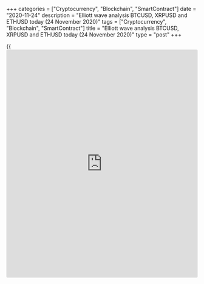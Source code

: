 +++
categories = ["Cryptocurrency", "Blockchain", "SmartContract"]
date = "2020-11-24"
description = "Elliott wave analysis BTCUSD, XRPUSD and ETHUSD today (24 November 2020)"
tags = ["Cryptocurrency", "Blockchain", "SmartContract"]
title = "Elliott wave analysis BTCUSD, XRPUSD and ETHUSD today (24 November 2020)"
type = "post"
+++

{{<iframe id="large-banner" src="https://www.bounty.group/#slide=10.0" width="100%" height="600" scrolling="no" style="border: 0px solid rgb(216, 221, 230); border-radius: 3px;">}}

2020-11-24

2020-11-24

Short-term forecast for BTCUSD, XRPUSD and ETHUSD 24.11.2020Roman Onegin

I welcome my readers!

I have prepared a short-term cryptocurrency forecast based on Elliott
wave analysis of Bitcoin, Ripple, and Ethereum. I suggest entry signals
to trade each cryptocurrency.

All cryptocurrency pairs should soon decline in corrective sub-waves.
Next, the cryptocurrency market should resume rising.

The article covers the following subjects:

##  **Elliott wave Bitcoin analysis**

 ****

The Bitcoin market continues forming the global double combination. In
the upward wave (Y) that a simple zigzag A-B-C, the first two elements
have completed. The price is rising in the bullish impulse wave C. There
is forming the down corrective wave [4] as a simple zigzag (a)-(b)-(c),
which should shortly end. Next, the Bitcoin price should be rising in
the final wave [5] towards a level of 20000.00.

### Trading plan for [BTCUSD][1] today:

Buy 17590.00, TP 20000.00

* * *

##  **Elliott wave Ripple analysis**

 ****

There is forming the bullish linking wave [X] as a double zigzag. There
is unfolding wave (Y) as a standard zigzag A-B-C. When the bearish
correction B ended as a triple zigzag [w]-[x]-[y]-[x]-[z], the price has
started rising in the final impulse C. The impulse wave [3] should have
finished, and the market is likely to go down a little in the corrective
wave [4]. Next, the market should resume rising in the final wave [5] to
a level of 0.650.

### Trading plan for **[XRPUSD][2]** today:

Buy 0.599, TP 0.650

* * *

##  **Elliott wave Ethereum analysis**

 ****

The ETHUSD market is also forming the final wave in the bullish double
zigzag. The most recent chart section displays the upward impulse wave C
where the first four elements have completed, and the price is rising in
impulse [5]. There should have finished the impulse wave 3 which is an
element of the sub-wave (5) of [5]. Therefore, the Ethereum price should
decline a little in corrective wave 4. Next, the market will be rising
in the sub-wave 5 towards a level of 653.00, as it is outlined in the
chart.

### Trading plan for  **[ETHUSD][3] **today:

Buy 613.31, TP 653.00

* * *

P.S. Did you like my article? Share it in social networks: it will be
the best “thank you" :)

Ask me questions and comment below. I’ll be glad to answer your
questions and give necessary explanations.

 **Useful links:**

  * I recommend trying to trade with a reliable broker [here][4]. The system allows you to trade by yourself or copy successful traders from all across the globe.
  * Use my promo-code BLOG for getting deposit bonus 50% on LiteForex platform. Just enter this code in the appropriate field while [depositing][5] your trading account.
  * Telegram chat for traders: <t.me/liteforexengchat>. We are sharing the signals and trading experience
  * Telegram channel with high-quality analytics, Forex reviews, training articles, and other useful things for traders <t.me/liteforex>



The content of this article reflects the author’s opinion and does not
necessarily reflect the official position of LiteForex. The material
published on this page is provided for informational purposes only and
should not be considered as the provision of investment advice for the
purposes of Directive 2004/39/EC.

Rate this article:

{{value}}

( {{count}} {{title}} )

   1. my.liteforex.com/trading/chart?symbol=BTCUSD
   2. my.liteforex.com/trading/chart?symbol=XRPUSD
   3. my.liteforex.com/trading/chart?symbol=ETHUSD
   4. my.liteforex.com/?category=analysts-opinions&slug=short-term-forecast-for-[BTC](https://www.playgroundfx.com/blog/who-is-the-creator-of-bitcoin/)usd-xrpusd-and-ethusd-24112020&openPopup=%2Fregistration%2Fpopup&utm_source=blog&utm_medium=article&utm_campaign=bonus
   5. my.liteforex.com/deposit/?category=analysts-opinions&slug=short-term-forecast-for-[BTC](https://www.playgroundfx.com/blog/who-is-the-creator-of-bitcoin/)usd-xrpusd-and-ethusd-24112020&promo_code=BLOG&utm_source=blog&utm_medium=article&utm_campaign=bonus